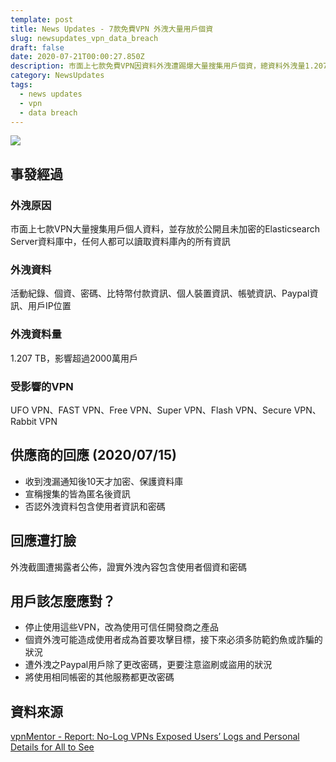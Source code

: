 ```yaml
---
template: post
title: News Updates - 7款免費VPN 外洩大量用戶個資
slug: newsupdates_vpn_data_breach
draft: false
date: 2020-07-21T00:00:27.850Z
description: 市面上七款免費VPN因資料外洩遭踢爆大量搜集用戶個資，總資料外洩量1.207 TB，超過2000萬用戶受到影響。
category: NewsUpdates
tags:
  - news updates
  - vpn
  - data breach
---
```

![](/media/vpn_hacked_cover.jpg)

## 事發經過

### 外洩原因

市面上七款VPN大量搜集用戶個人資料，並存放於公開且未加密的Elasticsearch Server資料庫中，任何人都可以讀取資料庫內的所有資訊

### 外洩資料

活動紀錄、個資、密碼、比特幣付款資訊、個人裝置資訊、帳號資訊、Paypal資訊、用戶IP位置

### 外洩資料量

1.207 TB，影響超過2000萬用戶

### 受影響的VPN

UFO VPN、FAST VPN、Free VPN、Super VPN、Flash VPN、Secure VPN、Rabbit VPN



## 供應商的回應 (2020/07/15)

* 收到洩漏通知後10天才加密、保護資料庫
* 宣稱搜集的皆為匿名後資訊
* 否認外洩資料包含使用者資訊和密碼

## 回應遭打臉

外洩截圖遭揭露者公佈，證實外洩內容包含使用者個資和密碼

## 用戶該怎麼應對？

* 停止使用這些VPN，改為使用可信任開發商之產品
* 個資外洩可能造成使用者成為首要攻擊目標，接下來必須多防範釣魚或詐騙的狀況
* 遭外洩之Paypal用戶除了更改密碼，更要注意盜刷或盜用的狀況
* 將使用相同帳密的其他服務都更改密碼

## 資料來源

[vpnMentor - Report: No-Log VPNs Exposed Users’ Logs and Personal Details for All to See](https://www.vpnmentor.com/blog/report-free-vpns-leak/)
